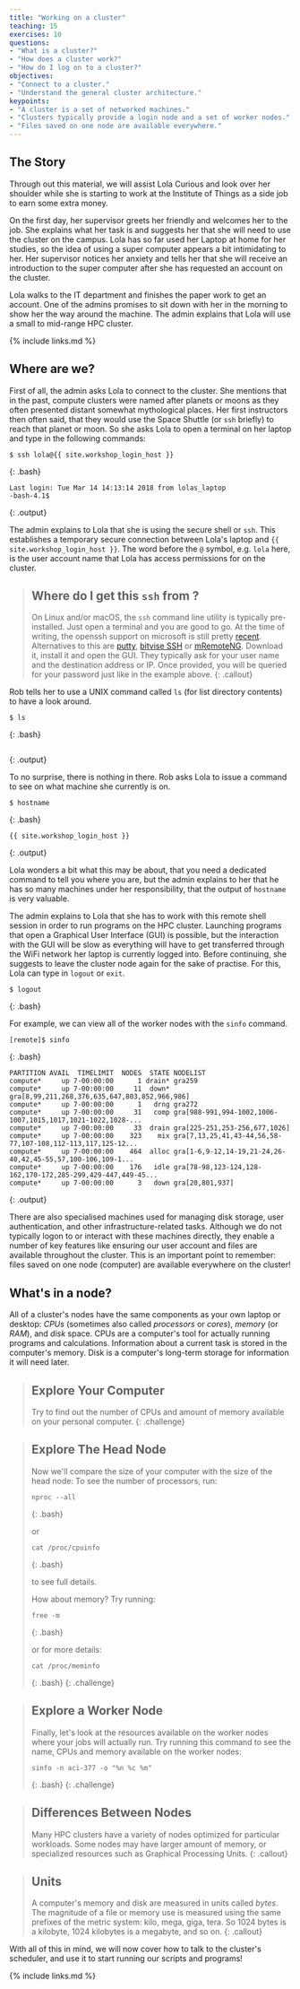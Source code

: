 ```yaml
---
title: "Working on a cluster"
teaching: 15
exercises: 10
questions:
- "What is a cluster?"
- "How does a cluster work?"
- "How do I log on to a cluster?"
objectives:
- "Connect to a cluster."
- "Understand the general cluster architecture."
keypoints:
- "A cluster is a set of networked machines."
- "Clusters typically provide a login node and a set of worker nodes."
- "Files saved on one node are available everywhere."
---
```


## The Story

Through out this material, we will assist Lola Curious and look over her shoulder while she is starting to work at the Institute of Things as a side job to earn some extra money. 

On the first day, her supervisor greets her friendly and welcomes her to the job. She explains what her task is and suggests her that she will need to use the cluster on the campus. Lola has so far used her Laptop at home for her studies, so the idea of using a super computer appears a bit intimidating to her. Her supervisor notices her anxiety and tells her that she will receive an introduction to the super computer after she has requested an account on the cluster. 

Lola walks to the IT department and finishes the paper work to get an account. One of the admins promises to sit down with her in the morning to show her the way around the machine. The admin explains that Lola will use a small to mid-range HPC cluster.

{% include links.md %}

## Where are we?

First of all, the admin asks Lola to connect to the cluster. She mentions that in the past, compute clusters were named after planets or moons as they often presented distant somewhat mythological places. Her first instructors then often said, that they would use the Space Shuttle (or `ssh` briefly) to reach that planet or moon. So she asks Lola to open a terminal on her laptop and type in the following commands:

~~~ 
$ ssh lola@{{ site.workshop_login_host }}
~~~
{: .bash}

~~~ 
Last login: Tue Mar 14 14:13:14 2018 from lolas_laptop
-bash-4.1$ 
~~~
{: .output}

The admin explains to Lola that she is using the secure shell or `ssh`. This establishes a temporary secure connection between Lola's laptop and `{{ site.workshop_login_host }}`. The word before the `@` symbol, e.g. `lola` here, is the user account name that Lola has access permissions for on the cluster. 

> ## Where do I get this `ssh` from ?
> On Linux and/or macOS, the `ssh` command line utility is typically pre-installed. Just open a terminal and you are good to go. At the time of writing, the openssh support on microsoft is still pretty [recent](https://blogs.msdn.microsoft.com/powershell/2017/12/15/using-the-openssh-beta-in-windows-10-fall-creators-update-and-windows-server-1709/). Alternatives to this are [putty](http://www.putty.org), [bitvise SSH](https://www.bitvise.com/ssh-client-download) or [mRemoteNG](https://mremoteng.org/). Download it, install it and open the GUI. They typically ask for your user name and the destination address or IP. Once provided, you will be queried for your password just like in the example above.
{: .callout}

Rob tells her to use a UNIX command called `ls` (for list directory contents) to have a look around. 

~~~ 
$ ls
~~~
{: .bash}

~~~ 
~~~
{: .output}

To no surprise, there is nothing in there. Rob asks Lola to issue a command to see on what machine she currently is on.

~~~ 
$ hostname
~~~
{: .bash}

~~~ 
{{ site.workshop_login_host }}
~~~
{: .output}

Lola wonders a bit what this may be about, that you need a dedicated command to tell you where you are, but the admin explains to her that he has so many machines under her responsibility, that the output of `hostname` is very valuable.

The admin explains to Lola that she has to work with this remote shell session in order to run programs on the HPC cluster. Launching programs that open a Graphical User Interface (GUI) is possible, but the interaction with the GUI will be slow as everything will have to get transferred through the WiFi network her laptop is currently logged into. Before continuing, she suggests to leave the cluster node again for the sake of practise. For this, Lola can type in `logout` or `exit`.

~~~ 
$ logout
~~~
{: .bash}


For example, we can view all of the worker nodes with the `sinfo` command.

```
[remote]$ sinfo
```
{: .bash}
```
PARTITION AVAIL  TIMELIMIT  NODES  STATE NODELIST
compute*     up 7-00:00:00      1 drain* gra259
compute*     up 7-00:00:00     11  down* gra[8,99,211,268,376,635,647,803,852,966,986]
compute*     up 7-00:00:00      1   drng gra272
compute*     up 7-00:00:00     31   comp gra[988-991,994-1002,1006-1007,1015,1017,1021-1022,1028-...
compute*     up 7-00:00:00     33  drain gra[225-251,253-256,677,1026]
compute*     up 7-00:00:00    323    mix gra[7,13,25,41,43-44,56,58-77,107-108,112-113,117,125-12...
compute*     up 7-00:00:00    464  alloc gra[1-6,9-12,14-19,21-24,26-40,42,45-55,57,100-106,109-1...
compute*     up 7-00:00:00    176   idle gra[78-98,123-124,128-162,170-172,285-299,429-447,449-45...
compute*     up 7-00:00:00      3   down gra[20,801,937]
```
{: .output}

There are also specialised machines used for managing disk storage, user authentication, and other
infrastructure-related tasks. Although we do not typically logon to or interact with these machines
directly, they enable a number of key features like ensuring our user account and files are
available throughout the cluster. This is an important point to remember: files saved on one node
(computer) are available everywhere on the cluster!

## What's in a node? 

All of a cluster's nodes have the same components as your own laptop or desktop: *CPUs* (sometimes
also called *processors* or *cores*), *memory* (or *RAM*), and *disk* space. CPUs are a computer's
tool for actually running programs and calculations. Information about a current task is stored in
the computer's memory. Disk is a computer's long-term storage for information it will need later.

> ## Explore Your Computer
>
> Try to find out the number of CPUs and amount of memory available on your personal computer.
{: .challenge}

> ## Explore The Head Node
>
> Now we'll compare the size of your computer with the size of the head node: To see the number of
> processors, run:
>
> ```
> nproc --all
> ```
> {: .bash}
>
> or
>
> ```
> cat /proc/cpuinfo
> ```
> {: .bash}
>
> to see full details.
> 
> How about memory? Try running: 
>
> ```
> free -m
> ```
> {: .bash}
>
> or for more details: 
>
> ```
> cat /proc/meminfo
> ```
> {: .bash}
{: .challenge}

> ## Explore a Worker Node
> 
> Finally, let's look at the resources available on the worker nodes where your jobs will actually
> run. Try running this command to see the name, CPUs and memory available on the worker nodes:
>
> ```
> sinfo -n aci-377 -o "%n %c %m"
> ```
> {: .bash}
{: .challenge}

> ## Differences Between Nodes
> Many HPC clusters have a variety of nodes optimized for particular workloads. Some nodes may have larger amount of memory, or specialized resources such as Graphical Processing Units.
{: .callout}

> ## Units
> 
> A computer's memory and disk are measured in units called *bytes*. The magnitude of a file or
> memory use is measured using the same prefixes of the metric system: kilo, mega, giga, tera. So
> 1024 bytes is a kilobyte, 1024 kilobytes is a megabyte, and so on.
{: .callout}

With all of this in mind, we will now cover how to talk to the cluster's scheduler, and use it to
start running our scripts and programs!

{% include links.md %}
